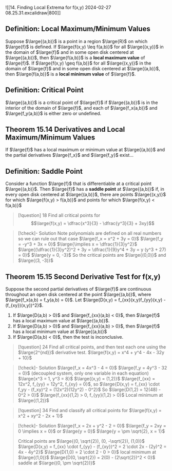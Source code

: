 ![[14. Finding Local Extrema for f(x,y) 2024-02-27 08.25.31.excalidraw|800]]

## Definition: Local Maximum/Minimum Values
Suppose $\large{(a,b)}$ is a point in a region $\large{R}$ on which $\large{f}$ is defined. If $\large{f(x,y) \leq f(a,b)}$ for all $\large{(x,y)}$ in the domain of $\large{f}$ and in some open disk centered at $\large{(a,b)}$, then $\large{f(a,b)}$ is a **local maximum value** of $\large{f}$. If $\large{f(x,y) \geq f(a,b)}$ for all $\large{(x,y)}$ in the domain of $\large{f}$ and in some open disk centered at $\large{(a,b)}$, then $\large{f(a,b)}$ is a **local minimum value** of $\large{f}$.

## Definition: Critical Point
$\large{(a,b)}$ is a critical point of $\large{f}$ if $\large{(a,b)}$ is in the interior of the domain of $\large{f}$, and each of $\large{f_x(a,b)}$ and $\large{f_y(a,b)}$ is either zero or undefined.

## Theorem 15.14 Derivatives and Local Maximum/Minimum Values
If $\large{f}$ has a local maximum or minimum value at $\large{(a,b)}$ and the partial derivatives $\large{f_x}$ and $\large{f_y}$ exist...

## Definition: Saddle Point
Consider a function $\large{f}$ that is differentiable at a critical point $\large{(a,b)}$. Then $\large{f}$ has a **saddle point** at $\large{(a,b)}$ if, in every open disk centered at $\large{(a,b)}$, there are points $\large{(x,y)}$ for which $\large{f(x,y) > f(a,b)}$ and points for which $\large{f(x,y) < f(a,b)}$

>[!question] 18
>Find all critical points for
>$$\large{f(x,y) = \dfrac{x^3}{3} - \dfrac{y^3}{3} + 3xy}$$

>[!check]- Solution
>Note polynomials are defined on all real numbers so we can rule out that case
>$\large{f_x = x^2 + 3y = 0}$
>$\large{f_y = -y^3 + 3x = 0}$
>$\large{\implies x = \dfrac{1}{3}y^2}$
>$\large{(\dfrac{1}{3}y^2)^2 + 3y = \dfrac{1}{9}y^4 + 3y = y (y^3 + 27) = 0}$
>$\large{y = 0, -3}$
>So the critical points are $\large{(0,0)}$ and $\large{(3, -3)}$

## Theorem 15.15 Second Derivative Test for f(x,y)
Suppose the second partial derivatives of $\large{f}$ are continuous throughout an open disk centered at the point $\large{(a,b)}$, where $\large{f_x(a,b) = f_y(a,b) = 0}$. Let $\large{D(x,y) = f_{xx}(x,y)f_{yy}(x,y) - (f_{xy})(x,y))^2}$.
1. If $\large{D(a,b) > 0}$ and $\large{f_{xx}(a,b) < 0}$, then $\large{f}$ has a local maximum value at $\large{(a,b)}$.
2. If $\large{D(a,b) > 0}$ and $\large{f_{xx}(a,b) > 0}$, then $\large{f}$ has a local minimum value at $\large{(a,b)}$
3. If $\large{D(a,b) < 0}$, then the test is inconclusive.

>[!question] 24
>Find all critical points, and then test each one using the $\large{2^{nd}}$ derivative test.
>$\large{f(x,y) = x^4 + y^4 - 4x - 32y + 10}$

>[!check]- Solution
>$\large{f_x = 4x^3 - 4 = 0}$
>$\large{f_y = 4y^3 - 32 = 0}$
>(decoupled system, only one variable in each equation)
>$\large{x^3 = 1, y^3 = 8}$
>$\large{(x,y) = (1,2)}$
>$\large{f_{xx} = 12x^2, f_{yy} = 12y^2, f_{xy} = 0}$, so $\large{D(x,y) = f_{xx} \cdot f_yy - (f_xy)^2 = (12x^2)(12y^2) - 0^2}$
>So $\large{D(1,2) = 12(48) - 0^2 > 0}$
> $\large{f_{xx}(1,2) > 0, f_{yy}(1,2) > 0}$
> Local minimum at $\large{(1,2)}$

>[!question] 34
>Find and classify all critical points for
>$\large{f(x,y) = x^2 + xy^2 - 2x + 1}$

>[!check]- Solution
>$\large{f_x = 2x + y^2 - 2 = 0}$
>$\large{f_y = 2xy = 0 \implies x = 0}$ or $\large{y = 0}$
>$\large{y = \pm \sqrt{2}, x = 1}$ 
>
> Critical points are $\large{(0, \sqrt{2}), (0, -\sqrt{2}), (1,0)}$
> $\large{D(x,y) = f_{xx} \cdot f_{yy} - (f_{xy})^2 = 2 \cdot 2x - (2y)^2 = 4x - 4y^2}$
> $\large{D(1,0) = 2 \cdot 2 - 0 > 0}$ local minimum at $\large{(1,0)}$
> $\large{D(0, \sqrt{2}) = 2(0) - (2\sqrt{2})^2 < 0}$ saddle at $\large{(0, \pm \sqrt{2})}$